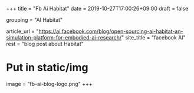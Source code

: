 +++
title = "Fb Ai Habitat"
date = 2019-10-27T17:00:26+09:00
draft = false

grouping = "AI Habitat"

article_url = "https://ai.facebook.com/blog/open-sourcing-ai-habitat-an-simulation-platform-for-embodied-ai-research/"
site_title = "facebook AI"
rest = "blog post about Habitat"

# Put in static/img
image = "fb-ai-blog-logo.png"
+++
